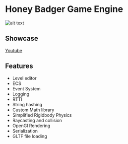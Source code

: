 # Honey Badger Game Engine

![alt text](https://i.imgur.com/1yIjMFK.png)

## Showcase

[Youtube](https://www.youtube.com/watch?v=fWxMUvehGR4)

## Features

- Level editor
- ECS
- Event System
- Logging
- RTTI
- String hashing
- Custom Math library
- Simplified Rigidbody Physics
- Raycasting and collision
- OpenGl Rendering
- Serialization
- GLTF file loading
